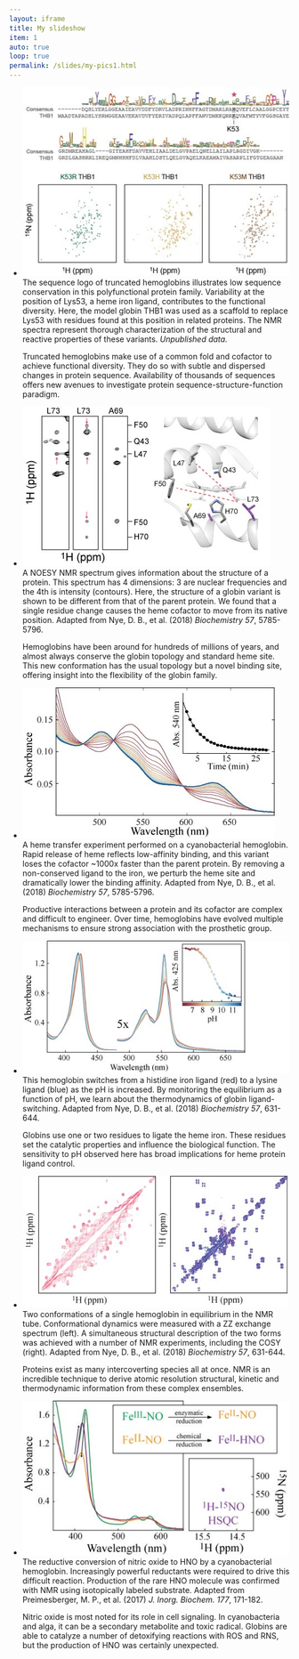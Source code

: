 ```yaml
---
layout: iframe
title: My slideshow
item: 1
auto: true
loop: true
permalink: /slides/my-pics1.html
---
```

* ![A nice pic of mine](my-pics1/img6.jpg)  
  The sequence logo of truncated hemoglobins illustrates low sequence conservation in this polyfunctional protein family. Variability at the position of Lys53, a heme iron ligand, contributes to the functional diversity. Here, the model globin THB1 was used as a scaffold to replace Lys53 with residues found at this position in related proteins. The NMR spectra represent thorough characterization of the structural and reactive properties of these variants. <i>Unpublished data.</i>

  Truncated hemoglobins make use of a common fold and cofactor to achieve functional diversity. They do so with subtle and dispersed changes in protein sequence. Availability of thousands of sequences offers new avenues to investigate protein sequence-structure-function paradigm.    
* ![A nice pic of mine](my-pics1/img2.jpg)  
  A NOESY NMR spectrum gives information about the structure of a protein. This spectrum has 4 dimensions: 3 are nuclear frequencies and the 4th is intensity (contours). Here, the structure of a globin variant is shown to be different from that of the parent protein. We found that a single residue change causes the heme cofactor to move from its native position. Adapted from Nye, D. B., et al. (2018) <i>Biochemistry 57</i>, 5785-5796.

  Hemoglobins have been around for hundreds of millions of years, and almost always conserve the globin topology and standard heme site. This new conformation has the usual topology but a novel binding site, offering insight into the flexibility of the globin family.
* ![A nice pic of mine](my-pics1/img1.jpg)  
  A heme transfer experiment performed on a cyanobacterial hemoglobin. Rapid release of heme reflects low-affinity binding, and this variant loses the cofactor ~1000x faster than the parent protein. By removing a non-conserved ligand to the iron, we perturb the heme site and dramatically lower the binding affinity. Adapted from Nye, D. B., et al. (2018) <i>Biochemistry 57</i>, 5785-5796.

  Productive interactions between a protein and its cofactor are complex and difficult to engineer. Over time, hemoglobins have evolved multiple mechanisms to ensure strong association with the prosthetic group.
* ![A nice pic of mine](my-pics1/img3.jpg)  
  This hemoglobin switches from a histidine iron ligand (red) to a lysine ligand (blue) as the pH is increased. By monitoring the equilibrium as a function of pH, we learn about the thermodynamics of globin ligand-switching. Adapted from Nye, D. B., et al. (2018) <i>Biochemistry 57</i>, 631-644.

  Globins use one or two residues to ligate the heme iron. These residues set the catalytic properties and influence the biological function. The sensitivity to pH observed here has broad implications for heme protein ligand control.

* ![A nice pic of mine](my-pics1/img4.jpg)  
  Two conformations of a single hemoglobin in equilibrium in the NMR tube. Conformational dynamics were measured with a ZZ exchange spectrum (left). A simultaneous structural description of the two forms was achieved with a number of NMR experiments, including the COSY (right). Adapted from Nye, D. B., et al. (2018) <i>Biochemistry 57</i>, 631-644.

  Proteins exist as many intercoverting species all at once. NMR is an incredible technique to derive atomic resolution structural, kinetic and thermodynamic information from these complex ensembles.

* ![A nice pic of mine](my-pics1/img5.jpg)  
  The reductive conversion of nitric oxide to HNO by a cyanobacterial hemoglobin. Increasingly powerful reductants were required to drive this difficult reaction. Production of the rare HNO molecule was confirmed with NMR using isotopically labeled substrate. Adapted from Preimesberger, M. P., et al. (2017) <i>J. Inorg. Biochem. 177</i>, 171-182.

  Nitric oxide is most noted for its role in cell signaling. In cyanobacteria and alga, it can be a secondary metabolite and toxic radical. Globins are able to catalyze a number of detoxifying reactions with ROS and RNS, but the production of HNO was certainly unexpected.
